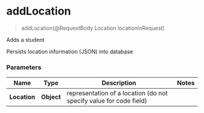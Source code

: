 <a name="addLocation"></a>
# **addLocation**
> addLocation(@RequestBody Location locationInRequest)

Adds a student

Persists location information (JSON) into database

### Parameters

Name | Type | Description  | Notes
------------- | ------------- | ------------- | -------------
 **Location** | **Object** | representation of a location (do not specify value for code field) |
